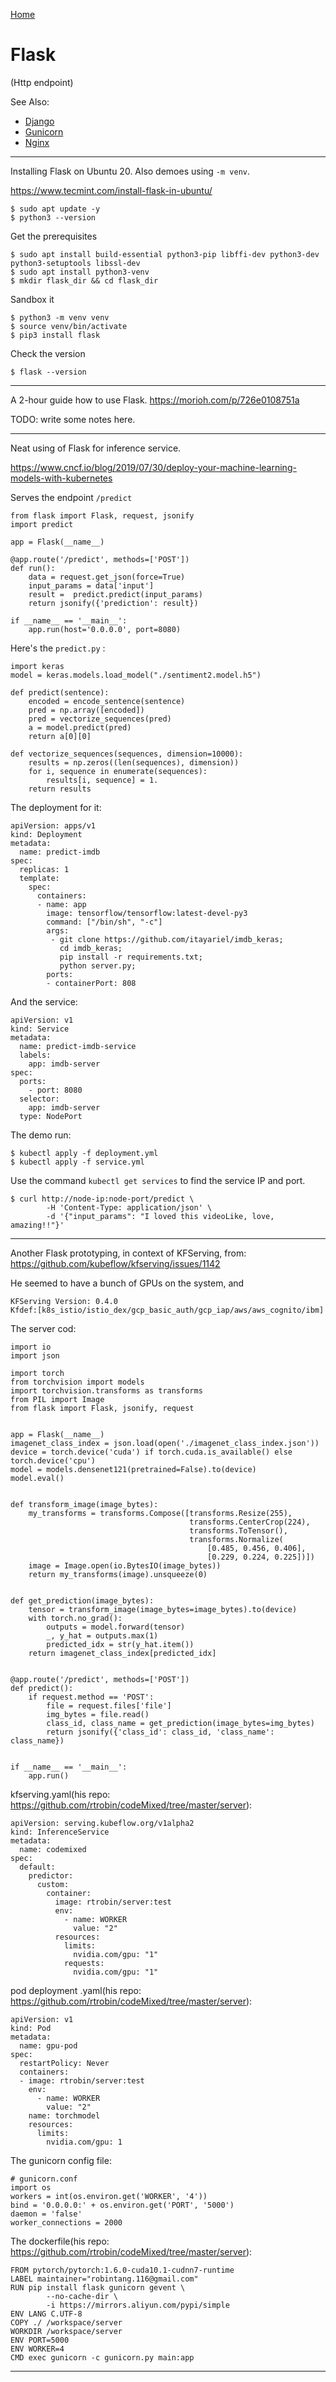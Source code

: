 [Home](Readme.md)
# Flask

(Http endpoint)

See Also:

- [Django](Django.md)
- [Gunicorn](Gunicorn.md)
- [Nginx](Nginx.md)

---

Installing Flask on Ubuntu 20. Also demoes using `-m venv`.

https://www.tecmint.com/install-flask-in-ubuntu/

    $ sudo apt update -y
    $ python3 --version

Get the prerequisites

    $ sudo apt install build-essential python3-pip libffi-dev python3-dev python3-setuptools libssl-dev
    $ sudo apt install python3-venv
    $ mkdir flask_dir && cd flask_dir

Sandbox it

    $ python3 -m venv venv
    $ source venv/bin/activate
    $ pip3 install flask

Check the version

    $ flask --version

---

A 2-hour guide how to use Flask.
https://morioh.com/p/726e0108751a

TODO: write some notes here.

---

Neat using of Flask for inference service.

https://www.cncf.io/blog/2019/07/30/deploy-your-machine-learning-models-with-kubernetes

Serves the endpoint `/predict`

    from flask import Flask, request, jsonify
    import predict
    
    app = Flask(__name__)
    
    @app.route('/predict', methods=['POST'])
    def run():
        data = request.get_json(force=True)
        input_params = data['input']
        result =  predict.predict(input_params)
        return jsonify({'prediction': result})
    
    if __name__ == '__main__':
        app.run(host='0.0.0.0', port=8080)
        
Here's the `predict.py` :

    import keras
    model = keras.models.load_model("./sentiment2.model.h5")
    
    def predict(sentence):
        encoded = encode_sentence(sentence)
        pred = np.array([encoded])
        pred = vectorize_sequences(pred)
        a = model.predict(pred)
        return a[0][0]
    
    def vectorize_sequences(sequences, dimension=10000):
        results = np.zeros((len(sequences), dimension))
        for i, sequence in enumerate(sequences):
            results[i, sequence] = 1.
        return results

The deployment for it:

    apiVersion: apps/v1 
    kind: Deployment
    metadata:
      name: predict-imdb 
    spec:
      replicas: 1 
      template:
        spec:
          containers:
          - name: app
            image: tensorflow/tensorflow:latest-devel-py3
            command: ["/bin/sh", "-c"]
            args:
             - git clone https://github.com/itayariel/imdb_keras;
               cd imdb_keras;
               pip install -r requirements.txt;
               python server.py;
            ports:
            - containerPort: 808
        
And the service:

    apiVersion: v1
    kind: Service
    metadata:
      name: predict-imdb-service
      labels:
        app: imdb-server
    spec:
      ports:
        - port: 8080
      selector:
        app: imdb-server
      type: NodePort
      
The demo run:

    $ kubectl apply -f deployment.yml
    $ kubectl apply -f service.yml

Use the command `kubectl get services` to find the service IP and port.
    
    $ curl http://node-ip:node-port/predict \ 
            -H 'Content-Type: application/json' \ 
            -d '{"input_params": "I loved this videoLike, love, amazing!!"}'      

---

Another Flask prototyping, in context of KFServing, from:
https://github.com/kubeflow/kfserving/issues/1142

He seemed to have a bunch of GPUs on the system, and

    KFServing Version: 0.4.0
    Kfdef:[k8s_istio/istio_dex/gcp_basic_auth/gcp_iap/aws/aws_cognito/ibm]

The server cod:

    import io
    import json
    
    import torch
    from torchvision import models
    import torchvision.transforms as transforms
    from PIL import Image
    from flask import Flask, jsonify, request
    
    
    app = Flask(__name__)
    imagenet_class_index = json.load(open('./imagenet_class_index.json'))
    device = torch.device('cuda') if torch.cuda.is_available() else torch.device('cpu')
    model = models.densenet121(pretrained=False).to(device)
    model.eval()
    
    
    def transform_image(image_bytes):
        my_transforms = transforms.Compose([transforms.Resize(255),
                                            transforms.CenterCrop(224),
                                            transforms.ToTensor(),
                                            transforms.Normalize(
                                                [0.485, 0.456, 0.406],
                                                [0.229, 0.224, 0.225])])
        image = Image.open(io.BytesIO(image_bytes))
        return my_transforms(image).unsqueeze(0)
    
    
    def get_prediction(image_bytes):
        tensor = transform_image(image_bytes=image_bytes).to(device)
        with torch.no_grad():
            outputs = model.forward(tensor)
            _, y_hat = outputs.max(1)
            predicted_idx = str(y_hat.item())
        return imagenet_class_index[predicted_idx]
    
    
    @app.route('/predict', methods=['POST'])
    def predict():
        if request.method == 'POST':
            file = request.files['file']
            img_bytes = file.read()
            class_id, class_name = get_prediction(image_bytes=img_bytes)
            return jsonify({'class_id': class_id, 'class_name': class_name})
    
    
    if __name__ == '__main__':
        app.run()


kfserving.yaml(his repo: https://github.com/rtrobin/codeMixed/tree/master/server):

    apiVersion: serving.kubeflow.org/v1alpha2
    kind: InferenceService
    metadata:
      name: codemixed
    spec:
      default:
        predictor:
          custom:
            container:
              image: rtrobin/server:test
              env:
                - name: WORKER
                  value: "2"
              resources:
                limits:
                  nvidia.com/gpu: "1"
                requests:
                  nvidia.com/gpu: "1"

pod deployment .yaml(his repo: https://github.com/rtrobin/codeMixed/tree/master/server):

    apiVersion: v1
    kind: Pod
    metadata:
      name: gpu-pod
    spec:
      restartPolicy: Never
      containers:
      - image: rtrobin/server:test
        env:
          - name: WORKER
            value: "2"
        name: torchmodel
        resources:
          limits:
            nvidia.com/gpu: 1

The gunicorn config file:

    # gunicorn.conf
    import os
    workers = int(os.environ.get('WORKER', '4'))
    bind = '0.0.0.0:' + os.environ.get('PORT', '5000')
    daemon = 'false'
    worker_connections = 2000

The dockerfile(his repo: https://github.com/rtrobin/codeMixed/tree/master/server):

    FROM pytorch/pytorch:1.6.0-cuda10.1-cudnn7-runtime
    LABEL maintainer="robintang.116@gmail.com"
    RUN pip install flask gunicorn gevent \
            --no-cache-dir \
            -i https://mirrors.aliyun.com/pypi/simple
    ENV LANG C.UTF-8
    COPY ./ /workspace/server
    WORKDIR /workspace/server
    ENV PORT=5000
    ENV WORKER=4
    CMD exec gunicorn -c gunicorn.py main:app
        
---
        